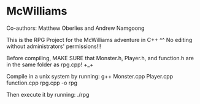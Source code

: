 McWilliams
==========

Co-authors: Matthew Oberlies and Andrew Namgoong

This is the RPG Project for the McWilliams adventure in C++ ^^
No editing without administrators' permissions!!!

Before compiling, MAKE SURE that Monster.h, Player.h, and function.h are in the same folder as rpg.cpp! +_+

Compile in a unix system by running: g++ Monster.cpp Player.cpp function.cpp rpg.cpp -o rpg

Then execute it by running: ./rpg
